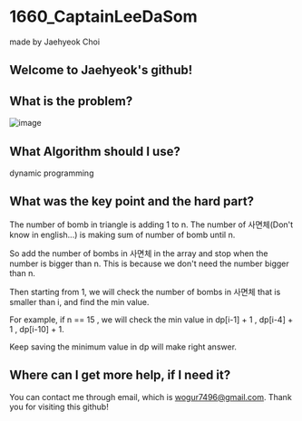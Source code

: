 # 1660_CaptainLeeDaSom

made by Jaehyeok Choi

## Welcome to Jaehyeok's github!

## What is the problem?

![image](https://github.com/Choi-JaeHyeok-21500749/1660_CaptainLeeDaSom/blob/main/1660_pro.PNG)

## What Algorithm should I use?

dynamic programming

## What was the key point and the hard part?

The number of bomb in triangle is adding 1 to n. The number of 사면체(Don't know in english...) is making sum of number of bomb until n.

So add the number of bombs in 사면체 in the array and stop when the number is bigger than n. This is because we don't need the number bigger than n.

Then starting from 1, we will check the number of bombs in 사면체 that is smaller than i, and find the min value.

For example, if n == 15 , we will check the min value in dp[i-1] + 1 , dp[i-4] + 1 , dp[i-10] + 1.

Keep saving the minimum value in dp will make right answer.

## Where can I get more help, if I need it?

You can contact me through email, which is wogur7496@gmail.com.
Thank you for visiting this github!
